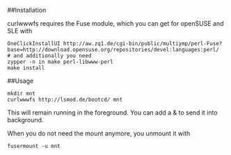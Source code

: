 ##Installation

curlwwwfs requires the Fuse module, which you can get for openSUSE and SLE with

    OneClickInstallUI http://aw.zq1.de/cgi-bin/public/multiymp/perl-Fuse?base=http://download.opensuse.org/repositories/devel:languages:perl/
    # and additionally you need
    zypper -n in make perl-libwww-perl
    make install


##Usage

    mkdir mnt
    curlwwwfs http://lsmod.de/bootcd/ mnt

This will remain running in the foreground.
You can add a & to send it into background.

When you do not need the mount anymore, you unmount it with

    fusermount -u mnt
